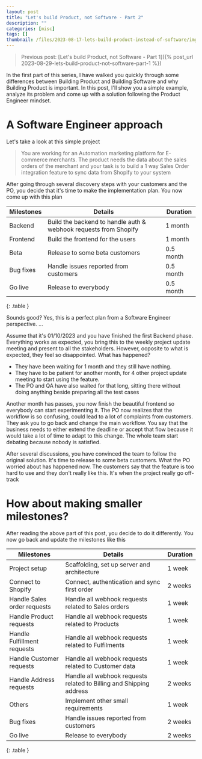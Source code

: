 ```yaml
---
layout: post
title: "Let's build Product, not Software - Part 2"
description: ""
categories: [misc]
tags: []
thumbnail: /files/2023-08-17-lets-build-product-instead-of-software/img1.png
---
```


> Previous post: [Let's build Product, not Software - Part 1]({% post_url 2023-08-29-lets-build-product-not-software-part-1 %})

In the first part of this series, I have walked you quickly through some differences
between Building Product and Building Software and why Building Product is important.
In this post, I'll show you a simple example, analyze its problem and come up with
a solution following the Product Engineer mindset.

# A Software Engineer approach

Let's take a look at this simple project

> You are working for an Automation marketing platform for E-commerce merchants.
> The product needs the data about the sales orders of the merchant and your task is to build a
> 1 way Sales Order integration feature to sync data from Shopify to your system

After going through several discovery steps with your customers and the PO, you decide that it's
time to make the implementation plan. You now come up with this plan

Milestones | Details                                                          | Duration
-----------|------------------------------------------------------------------|----------
Backend    | Build the backend to handle auth & webhook requests from Shopify | 1 month
Frontend   | Build the frontend for the users                                 | 1 month
Beta       | Release to some beta customers                                   | 0.5 month
Bug fixes  | Handle issues reported from customers                            | 0.5 month
Go live    | Release to everybody                                             | 0.5 month
{: .table }

Sounds good? Yes, this is a perfect plan from a Software Engineer perspective.
...

Assume that it's 01/10/2023 and you have finished the first Backend phase. Everything works as
expected, you bring this to the weekly project update meeting and present to all the stakeholders.
However, ooposite to what is expected, they feel so disappointed. What has happened?
- They have been waiting for 1 month and they still have nothing.
- They have to be patient for another month, for 4 other project update meeting to start using
the feature.
- The PO and QA have also waited for that long, sitting there without doing anything beside
preparing all the test cases

Another month has passes, you now finish the beautiful frontend so everybody can start
experimenting it. The PO now realizes that the workflow is so confusing, could lead to a lot of
complaints from customers. They ask you to go back and change the main workflow. You say
that the business needs to either extend the deadline or accept that flow because it would take
a lot of time to adapt to this change. The whole team start debating because nobody is satisfied.

After several discussions, you have convinced the team to follow the original solution. It's time
to release to some beta customers. What the PO worried about has happened now. The customers say
that the feature is too hard to use and they don't really like this. It's when the project really
go off-track

# How about making smaller milestones?

After reading the above part of this post, you decide to do it differently. You now go back and
update the milestones like this

Milestones                  | Details                                                             | Duration
----------------------------|---------------------------------------------------------------------|---------
Project setup               | Scaffolding, set up server and architecture                         | 1 week
Connect to Shopify          | Connect, authentication and sync first order                        | 2 weeks
Handle Sales order requests | Handle all webhook requests related to Sales orders                 | 1 week
Handle Product requests     | Handle all webhook requests related to Products                     | 1 week
Handle Fulfillment requests | Handle all webhook requests related to Fulfilments                  | 1 week
Handle Customer requests    | Handle all webhook requests related to Customer data                | 1 week
Handle Address requests     | Handle all webhook requests related to Billing and Shipping address | 2 weeks
Others                      | Implement other small requirements                                  | 1 week
Bug fixes                   | Handle issues reported from customers                               | 2 weeks
Go live                     | Release to everybody                                                | 2 weeks
{: .table }
